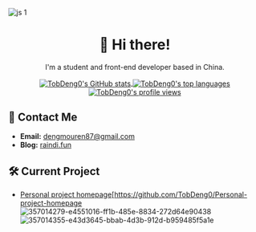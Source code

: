 ![js 1](https://github.com/user-attachments/assets/dc0c39f3-1547-4e17-a30a-37df7c763db9)
<div align="center">

  <h1>👋 Hi there!</h1>
  
  <p>I'm a student and front-end developer based in China.</p>
  
  <a href="https://github-readme-stats.vercel.app/api?username=TobDeng0&show_icons=true&bg_color=FF6F01&title_color=ffffff&text_color=ffffff&icon_color=ecf0f1">
    <img align="center" src="https://github-readme-stats.vercel.app/api?username=TobDeng0&show_icons=true&bg_color=FF6F01&title_color=ffffff&text_color=ffffff&icon_color=ecf0f1" alt="TobDeng0's GitHub stats" />
  </a>
  
  <a href="https://github-readme-stats.vercel.app/api/top-langs/?username=TobDeng0">
    <img align="center" src="https://github-readme-stats.vercel.app/api/top-langs/?username=TobDeng0" alt="TobDeng0's top languages" />
  </a>
  
  <a href="https://komarev.com/ghpvc/?username=TobDeng0">
    <img align="center" src="https://komarev.com/ghpvc/?username=TobDeng0&color=orange" alt="TobDeng0's profile views" />
  </a>
</div>

## 📩 Contact Me

- **Email:** [dengmouren87@gmail.com](mailto:dengmouren87@gmail.com)
- **Blog:** [raindi.fun](https://raindi.fun)

## 🛠️ Current Project

- [Personal project homepage]([https://github.com/TobDeng0/Personal-project-homepage])[https://github.com/TobDeng0/Personal-project-homepage
![357014279-e4551016-ff1b-485e-8834-272d64e90438](https://github.com/user-attachments/assets/3d4aa683-6220-497f-a9e3-77e24da7b899)
![357014355-e43d3645-bbab-4d3b-912d-b959485f5a1e](https://github.com/user-attachments/assets/273bbbb4-5c2c-419c-9ecd-109394d14b25)
